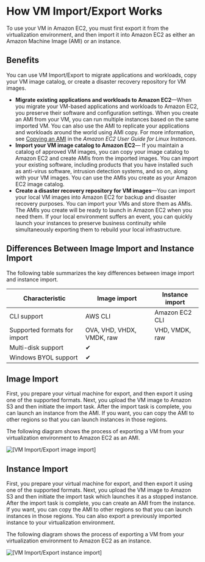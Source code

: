 # How VM Import/Export Works<a name="how-vm-import-export-works"></a>

To use your VM in Amazon EC2, you must first export it from the virtualization environment, and then import it into Amazon EC2 as either an Amazon Machine Image \(AMI\) or an instance\.

## Benefits<a name="vmimport-benefits"></a>

You can use VM Import/Export to migrate applications and workloads, copy your VM image catalog, or create a disaster recovery repository for VM images\.
+ **Migrate existing applications and workloads to Amazon EC2**—When you migrate your VM\-based applications and workloads to Amazon EC2, you preserve their software and configuration settings\. When you create an AMI from your VM, you can run multiple instances based on the same imported VM\. You can also use the AMI to replicate your applications and workloads around the world using AMI copy\. For more information, see [Copying an AMI](https://docs.aws.amazon.com/AWSEC2/latest/UserGuide/CopyingAMIs.html) in the *Amazon EC2 User Guide for Linux Instances*\.
+ **Import your VM image catalog to Amazon EC2**— If you maintain a catalog of approved VM images, you can copy your image catalog to Amazon EC2 and create AMIs from the imported images\. You can import your existing software, including products that you have installed such as anti\-virus software, intrusion detection systems, and so on, along with your VM images\. You can use the AMIs you create as your Amazon EC2 image catalog\.
+ **Create a disaster recovery repository for VM images**—You can import your local VM images into Amazon EC2 for backup and disaster recovery purposes\. You can import your VMs and store them as AMIs\. The AMIs you create will be ready to launch in Amazon EC2 when you need them\. If your local environment suffers an event, you can quickly launch your instances to preserve business continuity while simultaneously exporting them to rebuild your local infrastructure\.

## Differences Between Image Import and Instance Import<a name="vmimport-differences"></a>

The following table summarizes the key differences between image import and instance import\.


| Characteristic | Image import | Instance import | 
| --- | --- | --- | 
|  CLI support  |  AWS CLI  |  Amazon EC2 CLI  | 
|  Supported formats for import  |  OVA, VHD, VHDX, VMDK, raw  |  VHD, VMDK, raw  | 
|  Multi\-disk support  |  ✔  |   | 
|  Windows BYOL support  |  ✔  |   | 

## Image Import<a name="image-import"></a>

First, you prepare your virtual machine for export, and then export it using one of the supported formats\. Next, you upload the VM image to Amazon S3 and then initiate the import task\. After the import task is complete, you can launch an instance from the AMI\. If you want, you can copy the AMI to other regions so that you can launch instances in those regions\.

The following diagram shows the process of exporting a VM from your virtualization environment to Amazon EC2 as an AMI\.

![\[VM Import/Export image import\]](http://docs.aws.amazon.com/vm-import/latest/userguide/images/vmimport-export-architecture-import-image.png)

## Instance Import<a name="instance-import"></a>

First, you prepare your virtual machine for export, and then export it using one of the supported formats\. Next, you upload the VM image to Amazon S3 and then initiate the import task which launches it as a stopped instance\. After the import task is complete, you can create an AMI from the instance\. If you want, you can copy the AMI to other regions so that you can launch instances in those regions\. You can also export a previously imported instance to your virtualization environment\.

The following diagram shows the process of exporting a VM from your virtualization environment to Amazon EC2 as an instance\.

![\[VM Import/Export instance import\]](http://docs.aws.amazon.com/vm-import/latest/userguide/images/vmimport-export-architecture-ami-copy.png)
